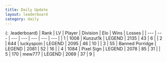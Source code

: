 ```yaml
---
title: Daily Update
layout: leaderboard
category: daily
---
```


{: .leaderboard}
| Rank | LV | Player | Division | Elo | Wins | Losses |
| --- | --- | --- | --- | --- | --- | --- |
| <span data-change="0">1</span> | 1008 | <span title="ID: 392407">Kunzut1k</span> | LEGEND | <span data-change="26">2135</span> | <span data-change="4">43</span> | <span data-change="0">6</span> |
| <span data-change="11">2</span> | 644 | <span title="ID: 512212">luckyspoin</span> | LEGEND | <span data-change="83">2095</span> | <span data-change="14">46</span> | <span data-change="1">10</span> |
| <span data-change="0">3</span> | 55 | <span title="ID: 659170">Banned Porridge</span> | LEGEND | <span data-change="13">2081</span> | <span data-change="2">52</span> | <span data-change="0">16</span> |
| <span data-change="-2">4</span> | 1084 | <span title="ID: 568882">Pixel Sign</span> | LEGEND | <span data-change="-7">2078</span> | <span data-change="24">85</span> | <span data-change="12">31</span> |
| <span data-change="0">5</span> | 170 | <span title="ID: 5578">mew777</span> | LEGEND | <span data-change="14">2069</span> | <span data-change="2">37</span> | <span data-change="0">9</span> |